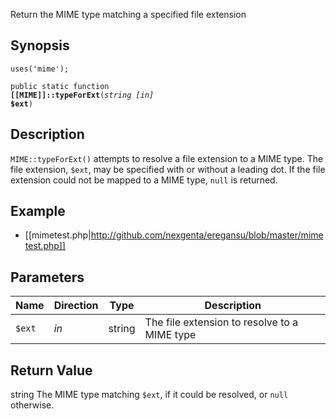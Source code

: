 Return the MIME type matching a specified file extension

## Synopsis

<code>uses('mime');</code>

<code>public static function <b>[[MIME]]::typeForExt</b>(<i>string</i> <i>[in]</i> <b>$ext</b>)</code>

## Description

`MIME::typeForExt()` attempts to resolve a file extension to a MIME type. The file extension, `$ext`, may be specified with or without a leading dot. If the file extension could not be mapped to a MIME type, `null` is returned.

## Example

* [[mimetest.php|http://github.com/nexgenta/eregansu/blob/master/mimetest.php]]

## Parameters

<table>
  <thead>
    <tr>
      <th>Name</th>
      <th>Direction</th>
      <th>Type</th>
      <th>Description</th>
    </tr>
  </thead>
  <tbody>
    <tr>
      <td><code>$ext</code>
      <td><i>in</i></td>
      <td>string</td>
      <td>
The file extension to resolve to a MIME type
      </td>
    </tr>
  </tbody>
</table>

## Return Value

string The MIME type matching `$ext`, if it could be resolved, or `null` otherwise.


